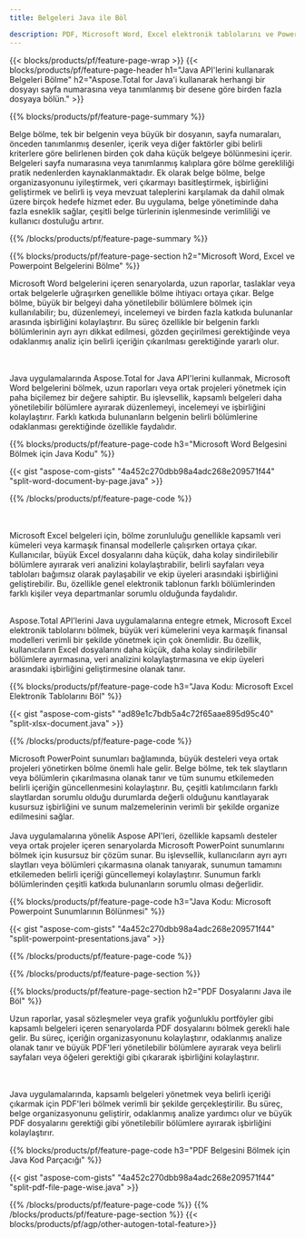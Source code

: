 ```yaml
---
title: Belgeleri Java ile Böl 

description: PDF, Microsoft Word, Excel elektronik tablolarını ve PowerPoint sunumlarını Java uygulamanız aracılığıyla bölün. Belgeyi sayfa numarasına veya önceden tanımlanmış bir desene göre bölün.
---
```


{{< blocks/products/pf/feature-page-wrap >}}
{{< blocks/products/pf/feature-page-header h1="Java API'lerini kullanarak Belgeleri Bölme" h2="Aspose.Total for Java'i kullanarak herhangi bir dosyayı sayfa numarasına veya tanımlanmış bir desene göre birden fazla dosyaya bölün." >}}

{{% blocks/products/pf/feature-page-summary %}}

Belge bölme, tek bir belgenin veya büyük bir dosyanın, sayfa numaraları, önceden tanımlanmış desenler, içerik veya diğer faktörler gibi belirli kriterlere göre belirlenen birden çok daha küçük belgeye bölünmesini içerir. Belgeleri sayfa numarasına veya tanımlanmış kalıplara göre bölme gerekliliği pratik nedenlerden kaynaklanmaktadır. Ek olarak belge bölme, belge organizasyonunu iyileştirmek, veri çıkarmayı basitleştirmek, işbirliğini geliştirmek ve belirli iş veya mevzuat taleplerini karşılamak da dahil olmak üzere birçok hedefe hizmet eder. Bu uygulama, belge yönetiminde daha fazla esneklik sağlar, çeşitli belge türlerinin işlenmesinde verimliliği ve kullanıcı dostuluğu artırır.

{{% /blocks/products/pf/feature-page-summary  %}}

{{% blocks/products/pf/feature-page-section  h2="Microsoft Word, Excel ve Powerpoint Belgelerini Bölme" %}}

Microsoft Word belgelerini içeren senaryolarda, uzun raporlar, taslaklar veya ortak belgelerle uğraşırken genellikle bölme ihtiyacı ortaya çıkar. Belge bölme, büyük bir belgeyi daha yönetilebilir bölümlere bölmek için kullanılabilir; bu, düzenlemeyi, incelemeyi ve birden fazla katkıda bulunanlar arasında işbirliğini kolaylaştırır. Bu süreç özellikle bir belgenin farklı bölümlerinin ayrı ayrı dikkat edilmesi, gözden geçirilmesi gerektiğinde veya odaklanmış analiz için belirli içeriğin çıkarılması gerektiğinde yararlı olur. 

<br /><br />
Java uygulamalarında Aspose.Total for Java API'lerini kullanmak, Microsoft Word belgelerini bölmek, uzun raporları veya ortak projeleri yönetmek için paha biçilemez bir değere sahiptir. Bu işlevsellik, kapsamlı belgeleri daha yönetilebilir bölümlere ayırarak düzenlemeyi, incelemeyi ve işbirliğini kolaylaştırır. Farklı katkıda bulunanların belgenin belirli bölümlerine odaklanması gerektiğinde özellikle faydalıdır.


{{% blocks/products/pf/feature-page-code h3="Microsoft Word Belgesini Bölmek için Java Kodu" %}}

{{< gist "aspose-com-gists" "4a452c270dbb98a4adc268e209571f44" "split-word-document-by-page.java" >}}

{{% /blocks/products/pf/feature-page-code  %}}

<br /><br />
Microsoft Excel belgeleri için, bölme zorunluluğu genellikle kapsamlı veri kümeleri veya karmaşık finansal modellerle çalışırken ortaya çıkar. Kullanıcılar, büyük Excel dosyalarını daha küçük, daha kolay sindirilebilir bölümlere ayırarak veri analizini kolaylaştırabilir, belirli sayfaları veya tabloları bağımsız olarak paylaşabilir ve ekip üyeleri arasındaki işbirliğini geliştirebilir. Bu, özellikle genel elektronik tablonun farklı bölümlerinden farklı kişiler veya departmanlar sorumlu olduğunda faydalıdır.
<br /><br />

Aspose.Total API'lerini Java uygulamalarına entegre etmek, Microsoft Excel elektronik tablolarını bölmek, büyük veri kümelerini veya karmaşık finansal modelleri verimli bir şekilde yönetmek için çok önemlidir. Bu özellik, kullanıcıların Excel dosyalarını daha küçük, daha kolay sindirilebilir bölümlere ayırmasına, veri analizini kolaylaştırmasına ve ekip üyeleri arasındaki işbirliğini geliştirmesine olanak tanır.

{{% blocks/products/pf/feature-page-code h3="Java Kodu: Microsoft Excel Elektronik Tablolarını Böl" %}}

{{< gist "aspose-com-gists" "ad89e1c7bdb5a4c72f65aae895d95c40" "split-xlsx-document.java" >}}

{{% /blocks/products/pf/feature-page-code  %}}

Microsoft PowerPoint sunumları bağlamında, büyük desteleri veya ortak projeleri yönetirken bölme önemli hale gelir. Belge bölme, tek tek slaytların veya bölümlerin çıkarılmasına olanak tanır ve tüm sunumu etkilemeden belirli içeriğin güncellenmesini kolaylaştırır. Bu, çeşitli katılımcıların farklı slaytlardan sorumlu olduğu durumlarda değerli olduğunu kanıtlayarak kusursuz işbirliğini ve sunum malzemelerinin verimli bir şekilde organize edilmesini sağlar. <br /><br />
Java uygulamalarına yönelik Aspose API'leri, özellikle kapsamlı desteler veya ortak projeler içeren senaryolarda Microsoft PowerPoint sunumlarını bölmek için kusursuz bir çözüm sunar. Bu işlevsellik, kullanıcıların ayrı ayrı slaytları veya bölümleri çıkarmasına olanak tanıyarak, sunumun tamamını etkilemeden belirli içeriği güncellemeyi kolaylaştırır. Sunumun farklı bölümlerinden çeşitli katkıda bulunanların sorumlu olması değerlidir.

{{% blocks/products/pf/feature-page-code h3="Java Kodu: Microsoft Powerpoint Sunumlarının Bölünmesi" %}}

{{< gist "aspose-com-gists" "4a452c270dbb98a4adc268e209571f44" "split-powerpoint-presentations.java" >}}

{{% /blocks/products/pf/feature-page-code  %}}

{{% /blocks/products/pf/feature-page-section %}}

{{% blocks/products/pf/feature-page-section  h2="PDF Dosyalarını Java ile Böl" %}}

Uzun raporlar, yasal sözleşmeler veya grafik yoğunluklu portföyler gibi kapsamlı belgeleri içeren senaryolarda PDF dosyalarını bölmek gerekli hale gelir. Bu süreç, içeriğin organizasyonunu kolaylaştırır, odaklanmış analize olanak tanır ve büyük PDF'leri yönetilebilir bölümlere ayırarak veya belirli sayfaları veya öğeleri gerektiği gibi çıkararak işbirliğini kolaylaştırır.

<br /><br />
Java uygulamalarında, kapsamlı belgeleri yönetmek veya belirli içeriği çıkarmak için PDF'leri bölmek verimli bir şekilde gerçekleştirilir. Bu süreç, belge organizasyonunu geliştirir, odaklanmış analize yardımcı olur ve büyük PDF dosyalarını gerektiği gibi yönetilebilir bölümlere ayırarak işbirliğini kolaylaştırır.

{{% blocks/products/pf/feature-page-code h3="PDF Belgesini Bölmek için Java Kod Parçacığı" %}}

{{< gist "aspose-com-gists" "4a452c270dbb98a4adc268e209571f44" "split-pdf-file-page-wise.java" >}}

{{% /blocks/products/pf/feature-page-code  %}}
{{% /blocks/products/pf/feature-page-section %}}
{{< blocks/products/pf/agp/other-autogen-total-feature>}}